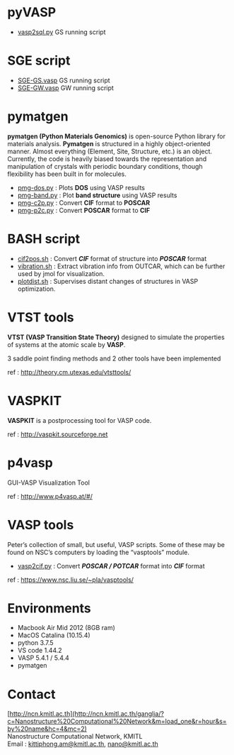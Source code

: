 # pyVASP
- [vasp2sql.py](https://github.com/kittiphong-am/pyVASP/blob/master/vasp2sql.py) GS running script


# SGE script
- [SGE-GS.vasp](https://github.com/kittiphong-am/pyVASP/blob/master/ncn/VASP-GS.sge) GS running script
- [SGE-GW.vasp](https://github.com/kittiphong-am/pyVASP/blob/master/ncn/VASP-GW.sge) GW running script


# pymatgen
**pymatgen (Python Materials Genomics)** is open-source Python library for materials analysis. **Pymatgen** is structured in a highly object-oriented manner. Almost everything (Element, Site, Structure, etc.) is an object. Currently, the code is heavily biased towards the representation and manipulation of crystals with periodic boundary conditions, though flexibility has been built in for molecules.

- [pmg-dos.py](https://github.com/kittiphong-am/pyVASP/blob/master/pmg/pmg-dos.py) : Plots **DOS** using VASP results
- [pmg-band.py](https://github.com/kittiphong-am/pyVASP/blob/master/pmg/pmg-band.py) : Plot **band structure** using VASP results
- [pmg-c2p.py](https://github.com/kittiphong-am/pyVASP/blob/master/pmg/pmg-c2p.py) : Convert **CIF** format to **POSCAR**
- [pmg-p2c.py](https://github.com/kittiphong-am/pyVASP/blob/master/pmg/pmg-p2c.py) : Convert **POSCAR** format to **CIF**


# BASH script
- [cif2pos.sh](https://github.com/kittiphong-am/pyVASP/blob/master/bash/cif2pos.sh) : Convert ***CIF*** format of structure into ***POSCAR*** format
- [vibration.sh](https://github.com/kittiphong-am/pyVASP/blob/master/bash/vibration.sh) : Extract vibration info from OUTCAR, which can be further used by jmol for visualization.
- [plotdist.sh](https://github.com/kittiphong-am/pyVASP/blob/master/bash/plotdist.sh) : Supervises distant changes of structures in VASP optimization.


# VTST tools
**VTST (VASP Transition State Theory)** designed to simulate the properties of systems at the atomic scale by **VASP**.

3 saddle point finding methods and 2 other tools have been implemented

ref : http://theory.cm.utexas.edu/vtsttools/


# VASPKIT
**VASPKIT** is a postprocessing tool for VASP code.

ref : http://vaspkit.sourceforge.net


# p4vasp
GUI-VASP Visualization Tool

ref : http://www.p4vasp.at/#/


# VASP tools
Peter’s collection of small, but useful, VASP scripts. Some of these may be found on NSC’s computers by loading the “vasptools” module.

- [vasp2cif.py](https://github.com/kittiphong-am/pyVASP/blob/master/NSC/vasp2cif.py) : Convert ***POSCAR / POTCAR*** format into ***CIF*** format

ref : https://www.nsc.liu.se/~pla/vasptools/


# Environments
- Macbook Air Mid 2012 (8GB ram)
- MacOS Catalina (10.15.4)
- python 3.7.5
- VS code 1.44.2
- VASP 5.4.1 / 5.4.4
- pymatgen 


# Contact
[http://ncn.kmitl.ac.th](http://ncn.kmitl.ac.th/ganglia/?c=Nanostructure%20Computational%20Network&m=load_one&r=hour&s=by%20name&hc=4&mc=2)<br>
Nanostructure Computational Network, KMITL<br>
Email : kittiphong.am@kmitl.ac.th, nano@kmitl.ac.th
